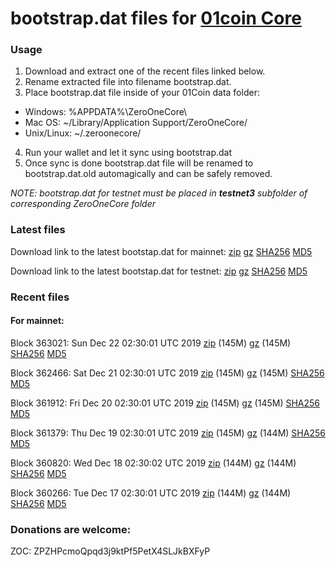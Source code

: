 # bootstrap.dat files for [01coin Core](https://01coin.io)

### Usage

1. Download and extract one of the recent files linked below.
2. Rename extracted file into filename bootstrap.dat.
3. Place bootstrap.dat file inside of your 01Coin data folder:
 - Windows: %APPDATA%\ZeroOneCore\
 - Mac OS: ~/Library/Application Support/ZeroOneCore/
 - Unix/Linux: ~/.zeroonecore/
4. Run your wallet and let it sync using bootstrap.dat
5. Once sync is done bootstrap.dat file will be renamed to bootstrap.dat.old automagically and can be safely removed.

_NOTE: bootstrap.dat for testnet must be placed in **testnet3** subfolder of corresponding ZeroOneCore folder_

### Latest files
Download link to the latest bootstap.dat for mainnet: [zip](https://files.01coin.io/mainnet/bootstrap.dat.zip) [gz](https://files.01coin.io/mainnet/bootstrap.dat.tar.gz) [SHA256](https://files.01coin.io/mainnet/sha256.txt) [MD5](https://files.01coin.io/mainnet/md5.txt)

Download link to the latest bootstap.dat for testnet: [zip](https://files.01coin.io/testnet/bootstrap.dat.zip) [gz](https://files.01coin.io/testnet/bootstrap.dat.tar.gz) [SHA256](https://files.01coin.io/testnet/sha256.txt) [MD5](https://files.01coin.io/testnet/md5.txt)

### Recent files

#### For mainnet:

Block 363021: Sun Dec 22 02:30:01 UTC 2019 [zip](https://files.01coin.io/mainnet/2019-12-22/bootstrap.dat.zip) (145M) [gz](https://files.01coin.io/mainnet/2019-12-22/bootstrap.dat.tar.gz) (145M) [SHA256](https://files.01coin.io/mainnet/2019-12-22/sha256.txt) [MD5](https://files.01coin.io/mainnet/2019-12-22/md5.txt)

Block 362466: Sat Dec 21 02:30:01 UTC 2019 [zip](https://files.01coin.io/mainnet/2019-12-21/bootstrap.dat.zip) (145M) [gz](https://files.01coin.io/mainnet/2019-12-21/bootstrap.dat.tar.gz) (145M) [SHA256](https://files.01coin.io/mainnet/2019-12-21/sha256.txt) [MD5](https://files.01coin.io/mainnet/2019-12-21/md5.txt)

Block 361912: Fri Dec 20 02:30:01 UTC 2019 [zip](https://files.01coin.io/mainnet/2019-12-20/bootstrap.dat.zip) (145M) [gz](https://files.01coin.io/mainnet/2019-12-20/bootstrap.dat.tar.gz) (145M) [SHA256](https://files.01coin.io/mainnet/2019-12-20/sha256.txt) [MD5](https://files.01coin.io/mainnet/2019-12-20/md5.txt)

Block 361379: Thu Dec 19 02:30:01 UTC 2019 [zip](https://files.01coin.io/mainnet/2019-12-19/bootstrap.dat.zip) (145M) [gz](https://files.01coin.io/mainnet/2019-12-19/bootstrap.dat.tar.gz) (144M) [SHA256](https://files.01coin.io/mainnet/2019-12-19/sha256.txt) [MD5](https://files.01coin.io/mainnet/2019-12-19/md5.txt)

Block 360820: Wed Dec 18 02:30:02 UTC 2019 [zip](https://files.01coin.io/mainnet/2019-12-18/bootstrap.dat.zip) (144M) [gz](https://files.01coin.io/mainnet/2019-12-18/bootstrap.dat.tar.gz) (144M) [SHA256](https://files.01coin.io/mainnet/2019-12-18/sha256.txt) [MD5](https://files.01coin.io/mainnet/2019-12-18/md5.txt)

Block 360266: Tue Dec 17 02:30:01 UTC 2019 [zip](https://files.01coin.io/mainnet/2019-12-17/bootstrap.dat.zip) (144M) [gz](https://files.01coin.io/mainnet/2019-12-17/bootstrap.dat.tar.gz) (144M) [SHA256](https://files.01coin.io/mainnet/2019-12-17/sha256.txt) [MD5](https://files.01coin.io/mainnet/2019-12-17/md5.txt)


### Donations are welcome:

ZOC: ZPZHPcmoQpqd3j9ktPf5PetX4SLJkBXFyP
